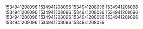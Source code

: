 1534941208096
1534941208096
1534941208096
1534941208096
1534941208096
1534941208096
1534941208096
1534941208096
1534941208096
1534941208096
1534941208096
1534941208096
1534941208096
1534941208096
1534941208096